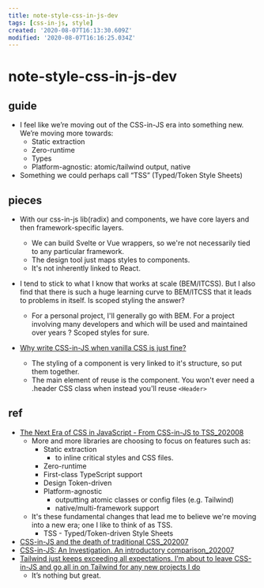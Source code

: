 ```yaml
---
title: note-style-css-in-js-dev
tags: [css-in-js, style]
created: '2020-08-07T16:13:30.609Z'
modified: '2020-08-07T16:16:25.034Z'
---
```


# note-style-css-in-js-dev

## guide

- I feel like we’re moving out of the CSS-in-JS era into something new. We’re moving more towards:
  - Static extraction
  - Zero-runtime
  - Types
  - Platform-agnostic: atomic/tailwind output, native
- Something we could perhaps call “TSS” (Typed/Token Style Sheets)

## pieces 

- With our css-in-js lib(radix) and components, we have core layers and then framework-specific layers. 
  - We can build Svelte or Vue wrappers, so we're not necessarily tied to any particular framework.
  - The design tool just maps styles to components.
  - It's not inherently linked to React.

- I tend to stick to what I know that works at scale (BEM/ITCSS). But I also find that there is such a huge learning curve to BEM/ITCSS that it leads to problems in itself. Is scoped styling the answer? 
  - For a personal project, I'll generally go with BEM. For a project involving many developers and which will be used and maintained over years ? Scoped styles for sure.

- [Why write CSS-in-JS when vanilla CSS is just fine? ](https://twitter.com/saltnburnem/status/1290690315540717568)
  - The styling of a component is very linked to it's structure, so put them together.
  - The main element of reuse is the component. You won't ever need a .header CSS class when instead you'll reuse `<Header>`

## ref

- [The Next Era of CSS in JavaScript - From CSS-in-JS to TSS_202008](https://joebell.co.uk/blog/the-next-era-of-css-in-js)
  - More and more libraries are choosing to focus on features such as:
    - Static extraction
      - to inline critical styles and CSS files.
    - Zero-runtime
    - First-class TypeScript support
    - Design Token-driven
    - Platform-agnostic
      - outputting atomic classes or config files (e.g. Tailwind)
      - native/multi-framework support
  - It's these fundamental changes that lead me to believe we're moving into a new era; one I like to think of as TSS.
    - TSS - Typed/Token-driven Style Sheets
- [CSS-in-JS and the death of traditional CSS_202007](https://www.diogorodrigues.dev/blog/css-in-js-and-the-death-of-traditional-css)
- [CSS-in-JS: An Investigation. An introductory comparison_202007](https://t.co/y5zfBsY9IY?amp=1)
- [Tailwind just keeps exceeding all expectations. I’m about to leave CSS-in-JS and go all in on Tailwind for any new projects I do](https://twitter.com/flybayer/status/1290016656299683840)
  - It’s nothing but great.
